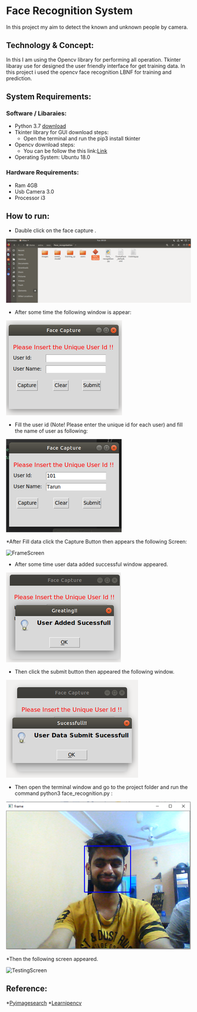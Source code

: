 # Face Recognition System
In this project my aim to detect the known and unknown people by camera.

## Technology & Concept:
In this I am using the Opencv library for performing all operation. Tkinter libaray use for designed the user friendly  interface for get training data. In this project  i  used the opencv face recognition LBNF for training and prediction.

## System Requirements:
### Software / Libaraies:
* Python 3.7 [download](https://www.python.org/downloads/)
* Tkinter library for GUI download steps:
  * Open the terminal and run the pip3 install tkinter
* Opencv download steps:
   * You can be follow the this link:[Link](https://docs.opencv.org/3.4/d2/de6/tutorial_py_setup_in_ubuntu.html)
* Operating System: Ubuntu 18.0
### Hardware Requirements:
* Ram 4GB
* Usb Camera 3.0
* Processor i3 

## How to run:
* Dauble click on the face capture .

![FirstStep](/FaceRecognitionSimple/images/2.png)

* After some time the following window is appear:

![FirstScreen](/FaceRecognitionSimple/images/3.png)

* Fill the user id (Note! Please enter the unique id for each user) and fill the name of user as following:

![FillData](/FaceRecognitionSimple/images/4.png)

*After Fill data click the Capture Button then appears the following Screen: 

![FrameScreen](/FaceRecognitionSimple/images/)

* After some time user data added successful window appeared.

![Confermationsucess](/FaceRecognitionSimple/images/5.png)

* Then click the submit button then appeared the following window.

![ConfermationSubmitSucess](/FaceRecognitionSimple/images/6.png)

* Then open the terminal window and go to the project folder and run the command python3 face_recognition.py :

![TerminalCmd](/FaceRecognitionSimple/images/7.png)

*Then the following screen appeared.

![TestingScreen](/FaceRecognitionSimple/images/)

## Reference:
*[Pyimagesearch](https://www.pyimagesearch.com)
*[Learnipencv](https://www.learnopencv.com/amp/)
